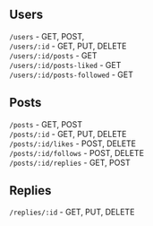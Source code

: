 ## Users

`/users` - GET, POST,  
`/users/:id` - GET, PUT, DELETE  
`/users/:id/posts` - GET  
`/users/:id/posts-liked` - GET  
`/users/:id/posts-followed` - GET

## Posts

`/posts` - GET, POST  
`/posts/:id` - GET, PUT, DELETE  
`/posts/:id/likes` - POST, DELETE  
`/posts/:id/follows` - POST, DELETE  
`/posts/:id/replies` - GET, POST

## Replies

`/replies/:id` - GET, PUT, DELETE
